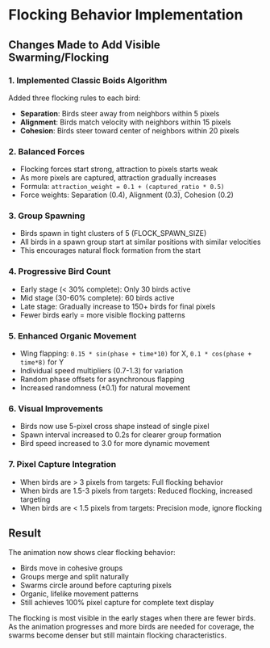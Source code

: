 # Flocking Behavior Implementation

## Changes Made to Add Visible Swarming/Flocking

### 1. Implemented Classic Boids Algorithm
Added three flocking rules to each bird:
- **Separation**: Birds steer away from neighbors within 5 pixels
- **Alignment**: Birds match velocity with neighbors within 15 pixels  
- **Cohesion**: Birds steer toward center of neighbors within 20 pixels

### 2. Balanced Forces
- Flocking forces start strong, attraction to pixels starts weak
- As more pixels are captured, attraction gradually increases
- Formula: `attraction_weight = 0.1 + (captured_ratio * 0.5)`
- Force weights: Separation (0.4), Alignment (0.3), Cohesion (0.2)

### 3. Group Spawning
- Birds spawn in tight clusters of 5 (FLOCK_SPAWN_SIZE)
- All birds in a spawn group start at similar positions with similar velocities
- This encourages natural flock formation from the start

### 4. Progressive Bird Count
- Early stage (< 30% complete): Only 30 birds active
- Mid stage (30-60% complete): 60 birds active
- Late stage: Gradually increase to 150+ birds for final pixels
- Fewer birds early = more visible flocking patterns

### 5. Enhanced Organic Movement
- Wing flapping: `0.15 * sin(phase + time*10)` for X, `0.1 * cos(phase + time*8)` for Y
- Individual speed multipliers (0.7-1.3) for variation
- Random phase offsets for asynchronous flapping
- Increased randomness (±0.1) for natural movement

### 6. Visual Improvements
- Birds now use 5-pixel cross shape instead of single pixel
- Spawn interval increased to 0.2s for clearer group formation
- Bird speed increased to 3.0 for more dynamic movement

### 7. Pixel Capture Integration
- When birds are > 3 pixels from targets: Full flocking behavior
- When birds are 1.5-3 pixels from targets: Reduced flocking, increased targeting
- When birds are < 1.5 pixels from targets: Precision mode, ignore flocking

## Result
The animation now shows clear flocking behavior:
- Birds move in cohesive groups
- Groups merge and split naturally
- Swarms circle around before capturing pixels
- Organic, lifelike movement patterns
- Still achieves 100% pixel capture for complete text display

The flocking is most visible in the early stages when there are fewer birds. As the animation progresses and more birds are needed for coverage, the swarms become denser but still maintain flocking characteristics.